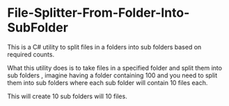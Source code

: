 # File-Splitter-From-Folder-Into-SubFolder
This is a C# utility to split files in a folders into sub folders based on required counts.

What this utility does is to take files in a specified folder and split them into sub folders , imagine having a folder containing 100 and you need to split them into sub folders where each sub folder will contain 10 files each.

This will create 10 sub folders will 10 files.
